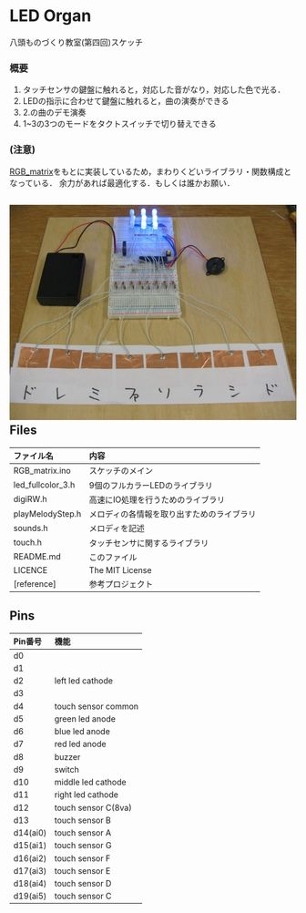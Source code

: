 LED Organ
==========

八頭ものづくり教室(第四回)スケッチ

### 概要
1. タッチセンサの鍵盤に触れると，対応した音がなり，対応した色で光る．
2. LEDの指示に合わせて鍵盤に触れると，曲の演奏ができる
3. 2.の曲のデモ演奏
4. 1~3の3つのモードをタクトスイッチで切り替えできる

### (注意)
[RGB_matrix](https://github.com/gitoku/RGB_matrix)をもとに実装しているため，まわりくどいライブラリ・関数構成となっている．
余力があれば最適化する．もしくは誰かお願い．

![](reference/top.jpg)
Files
------

|ファイル名|内容|
|:-------|:---|
|RGB_matrix.ino|スケッチのメイン|
|led_fullcolor_3.h|9個のフルカラーLEDのライブラリ|
|digiRW.h|高速にIO処理を行うためのライブラリ|
|playMelodyStep.h|メロディの各情報を取り出すためのライブラリ|
|sounds.h|メロディを記述|
|touch.h|タッチセンサに関するライブラリ|
|README.md|このファイル|
|LICENCE|The MIT License|
|[reference]|参考プロジェクト|


Pins
------
|Pin番号|機能|
|:-----|:---|
|d0|
|d1|
|d2|left led cathode
|d3|
|d4|touch sensor common
|d5|green led anode
|d6|blue led anode
|d7|red led anode
|d8|buzzer
|d9|switch
|d10|middle led cathode
|d11|right led cathode
|d12|touch sensor C(8va)
|d13|touch sensor B
|d14(ai0)|touch sensor A
|d15(ai1)|touch sensor G
|d16(ai2)|touch sensor F
|d17(ai3)|touch sensor E
|d18(ai4)|touch sensor D
|d19(ai5)|touch sensor C

